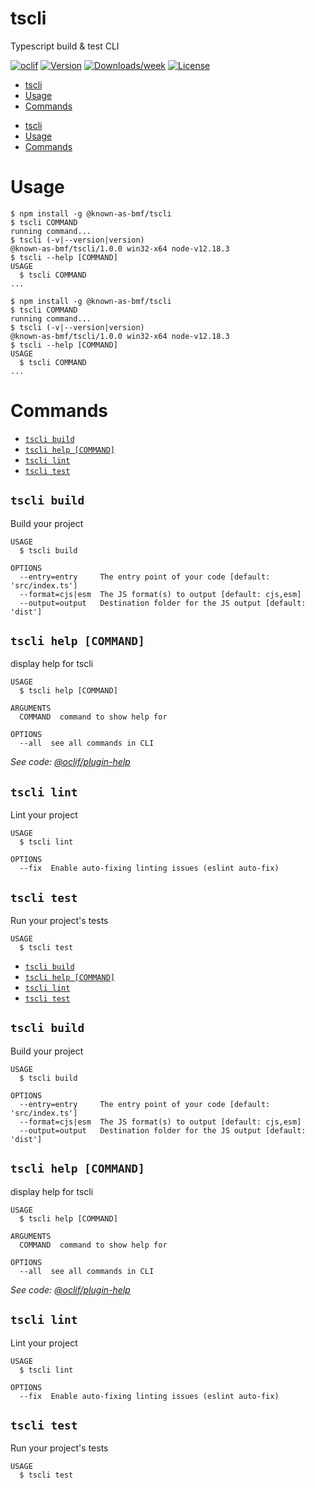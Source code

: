 # tscli

Typescript build &amp; test CLI

[![oclif](https://img.shields.io/badge/cli-oclif-brightgreen.svg)](https://oclif.io)
[![Version](https://img.shields.io/npm/v/tscli.svg)](https://npmjs.org/package/tscli)
[![Downloads/week](https://img.shields.io/npm/dw/tscli.svg)](https://npmjs.org/package/tscli)
[![License](https://img.shields.io/npm/l/tscli.svg)](https://github.com///blob/master/package.json)

<!-- toc -->

- [tscli](#tscli)
- [Usage](#usage)
- [Commands](#commands)
<!-- tocstop -->

* [tscli](#tscli)
* [Usage](#usage)
* [Commands](#commands)
<!-- tocstop -->

# Usage

<!-- usage -->

```sh-session
$ npm install -g @known-as-bmf/tscli
$ tscli COMMAND
running command...
$ tscli (-v|--version|version)
@known-as-bmf/tscli/1.0.0 win32-x64 node-v12.18.3
$ tscli --help [COMMAND]
USAGE
  $ tscli COMMAND
...
```

<!-- usagestop -->

```sh-session
$ npm install -g @known-as-bmf/tscli
$ tscli COMMAND
running command...
$ tscli (-v|--version|version)
@known-as-bmf/tscli/1.0.0 win32-x64 node-v12.18.3
$ tscli --help [COMMAND]
USAGE
  $ tscli COMMAND
...
```

<!-- usagestop -->

# Commands

<!-- commands -->

- [`tscli build`](#tscli-build)
- [`tscli help [COMMAND]`](#tscli-help-command)
- [`tscli lint`](#tscli-lint)
- [`tscli test`](#tscli-test)

## `tscli build`

Build your project

```
USAGE
  $ tscli build

OPTIONS
  --entry=entry     The entry point of your code [default: 'src/index.ts']
  --format=cjs|esm  The JS format(s) to output [default: cjs,esm]
  --output=output   Destination folder for the JS output [default: 'dist']
```

## `tscli help [COMMAND]`

display help for tscli

```
USAGE
  $ tscli help [COMMAND]

ARGUMENTS
  COMMAND  command to show help for

OPTIONS
  --all  see all commands in CLI
```

_See code: [@oclif/plugin-help](https://github.com/oclif/plugin-help/blob/v3.2.0/src\commands\help.ts)_

## `tscli lint`

Lint your project

```
USAGE
  $ tscli lint

OPTIONS
  --fix  Enable auto-fixing linting issues (eslint auto-fix)
```

## `tscli test`

Run your project's tests

```
USAGE
  $ tscli test
```

<!-- commandsstop -->

- [`tscli build`](#tscli-build)
- [`tscli help [COMMAND]`](#tscli-help-command)
- [`tscli lint`](#tscli-lint)
- [`tscli test`](#tscli-test)

## `tscli build`

Build your project

```
USAGE
  $ tscli build

OPTIONS
  --entry=entry     The entry point of your code [default: 'src/index.ts']
  --format=cjs|esm  The JS format(s) to output [default: cjs,esm]
  --output=output   Destination folder for the JS output [default: 'dist']
```

## `tscli help [COMMAND]`

display help for tscli

```
USAGE
  $ tscli help [COMMAND]

ARGUMENTS
  COMMAND  command to show help for

OPTIONS
  --all  see all commands in CLI
```

_See code: [@oclif/plugin-help](https://github.com/oclif/plugin-help/blob/v3.2.0/src\commands\help.ts)_

## `tscli lint`

Lint your project

```
USAGE
  $ tscli lint

OPTIONS
  --fix  Enable auto-fixing linting issues (eslint auto-fix)
```

## `tscli test`

Run your project's tests

```
USAGE
  $ tscli test
```

<!-- commandsstop -->
